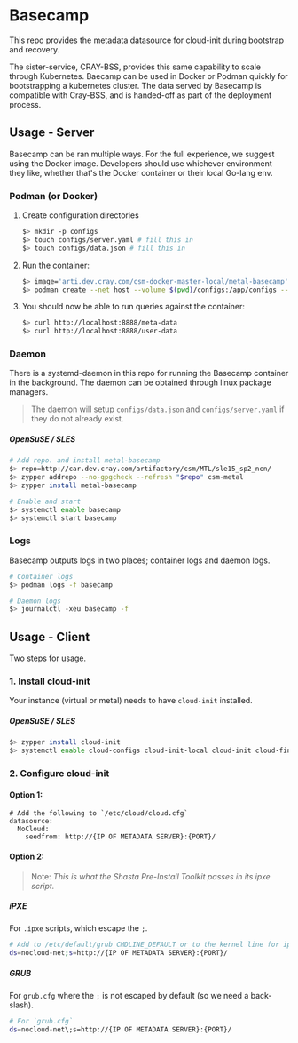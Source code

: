 # Basecamp 

This repo provides the metadata datasource for cloud-init during bootstrap and recovery.

The sister-service, CRAY-BSS, provides this same capability to scale through Kubernetes. Baecamp can be
used in Docker or Podman quickly for bootstrapping a kubernetes cluster. The data served by Basecamp
is compatible with Cray-BSS, and is handed-off as part of the deployment process.

## Usage - Server

Basecamp can be ran multiple ways. For the full experience, we suggest using the Docker image.
Developers should use whichever environment they like, whether that's the Docker container
or their local Go-lang env.

### Podman (or Docker)

1. Create configuration directories

    ```bash
    $> mkdir -p configs
    $> touch configs/server.yaml # fill this in
    $> touch configs/data.json # fill this in
    ```
2. Run the container:

    ```bash
   $> image='arti.dev.cray.com/csm-docker-master-local/metal-basecamp'
   $> podman create --net host --volume $(pwd)/configs:/app/configs --name basecamp "$image"
    ```
3. You should now be able to run queries against the container:

    ```bash
    $> curl http://localhost:8888/meta-data
    $> curl http://localhost:8888/user-data
    ```

### Daemon

There is a systemd-daemon in this repo for running the Basecamp container in the background. The 
daemon can be obtained through linux package managers.

> The daemon will setup `configs/data.json` and `configs/server.yaml` if they do not already exist.

##### OpenSuSE / SLES

```bash
# Add repo. and install metal-basecamp
$> repo=http://car.dev.cray.com/artifactory/csm/MTL/sle15_sp2_ncn/
$> zypper addrepo --no-gpgcheck --refresh "$repo" csm-metal
$> zypper install metal-basecamp

# Enable and start
$> systemctl enable basecamp
$> systemctl start basecamp
```
### Logs

Basecamp outputs logs in two places; container logs and daemon logs.

```bash
# Container logs
$> podman logs -f basecamp

# Daemon logs
$> journalctl -xeu basecamp -f
``` 


## Usage - Client

Two steps for usage.

### 1. Install cloud-init

Your instance (virtual or metal) needs to have `cloud-init` installed.


##### OpenSuSE / SLES

```bash
$> zypper install cloud-init
$> systemctl enable cloud-configs cloud-init-local cloud-init cloud-final
```

### 2. Configure cloud-init

#### Option 1:

    # Add the following to `/etc/cloud/cloud.cfg`
    datasource:
      NoCloud:
        seedfrom: http://{IP OF METADATA SERVER}:{PORT}/

#### Option 2:

> Note: _This is what the Shasta Pre-Install Toolkit passes in its ipxe script._

##### iPXE
For `.ipxe` scripts, which escape the `;`.
```bash
# Add to /etc/default/grub CMDLINE_DEFAULT or to the kernel line for ipxe:
ds=nocloud-net;s=http://{IP OF METADATA SERVER}:{PORT}/
```

##### GRUB
For `grub.cfg` where the `;` is not escaped by default (so we need a back-slash).
```bash
# For `grub.cfg`
ds=nocloud-net\;s=http://{IP OF METADATA SERVER}:{PORT}/
```

